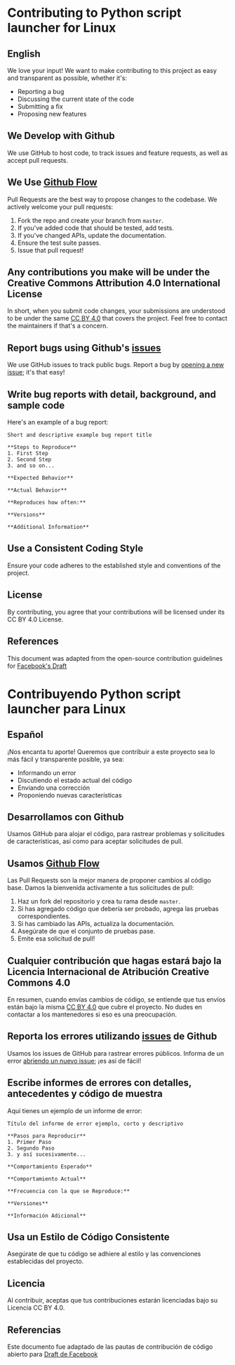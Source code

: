 # Contributing to Python script launcher for Linux

## English

We love your input! We want to make contributing to this project as easy and transparent as possible, whether it's:

- Reporting a bug
- Discussing the current state of the code
- Submitting a fix
- Proposing new features

## We Develop with Github
We use GitHub to host code, to track issues and feature requests, as well as accept pull requests.

## We Use [Github Flow](https://guides.github.com/introduction/flow/index.html)
Pull Requests are the best way to propose changes to the codebase. We actively welcome your pull requests:

1. Fork the repo and create your branch from `master`.
2. If you've added code that should be tested, add tests.
3. If you've changed APIs, update the documentation.
4. Ensure the test suite passes.
5. Issue that pull request!

## Any contributions you make will be under the Creative Commons Attribution 4.0 International License
In short, when you submit code changes, your submissions are understood to be under the same [CC BY 4.0](https://creativecommons.org/licenses/by/4.0/) that covers the project. Feel free to contact the maintainers if that's a concern.

## Report bugs using Github's [issues](https://github.com/briandk/transcriptase-atom/issues)
We use GitHub issues to track public bugs. Report a bug by [opening a new issue](); it's that easy!

## Write bug reports with detail, background, and sample code
Here's an example of a bug report:

    Short and descriptive example bug report title

    **Steps to Reproduce**
    1. First Step
    2. Second Step
    3. and so on...

    **Expected Behavior**

    **Actual Behavior**

    **Reproduces how often:**

    **Versions**

    **Additional Information**

## Use a Consistent Coding Style
Ensure your code adheres to the established style and conventions of the project.

## License
By contributing, you agree that your contributions will be licensed under its CC BY 4.0 License.

## References
This document was adapted from the open-source contribution guidelines for [Facebook's Draft](https://github.com/facebook/draft-js/blob/master/CONTRIBUTING.md)



# Contribuyendo Python script launcher para Linux

## Español

¡Nos encanta tu aporte! Queremos que contribuir a este proyecto sea lo más fácil y transparente posible, ya sea:

- Informando un error
- Discutiendo el estado actual del código
- Enviando una corrección
- Proponiendo nuevas características

## Desarrollamos con Github
Usamos GitHub para alojar el código, para rastrear problemas y solicitudes de características, así como para aceptar solicitudes de pull.

## Usamos [Github Flow](https://guides.github.com/introduction/flow/index.html)
Las Pull Requests son la mejor manera de proponer cambios al código base. Damos la bienvenida activamente a tus solicitudes de pull:

1. Haz un fork del repositorio y crea tu rama desde `master`.
2. Si has agregado código que debería ser probado, agrega las pruebas correspondientes.
3. Si has cambiado las APIs, actualiza la documentación.
4. Asegúrate de que el conjunto de pruebas pase.
5. Emite esa solicitud de pull!

## Cualquier contribución que hagas estará bajo la Licencia Internacional de Atribución Creative Commons 4.0
En resumen, cuando envías cambios de código, se entiende que tus envíos están bajo la misma [CC BY 4.0](https://creativecommons.org/licenses/by/4.0/deed.es) que cubre el proyecto. No dudes en contactar a los mantenedores si eso es una preocupación.

## Reporta los errores utilizando [issues](https://github.com/briandk/transcriptase-atom/issues) de Github
Usamos los issues de GitHub para rastrear errores públicos. Informa de un error [abriendo un nuevo issue](); ¡es así de fácil!

## Escribe informes de errores con detalles, antecedentes y código de muestra
Aquí tienes un ejemplo de un informe de error:

    Título del informe de error ejemplo, corto y descriptivo

    **Pasos para Reproducir**
    1. Primer Paso
    2. Segundo Paso
    3. y así sucesivamente...

    **Comportamiento Esperado**

    **Comportamiento Actual**

    **Frecuencia con la que se Reproduce:**

    **Versiones**

    **Información Adicional**

## Usa un Estilo de Código Consistente
Asegúrate de que tu código se adhiere al estilo y las convenciones establecidas del proyecto.

## Licencia
Al contribuir, aceptas que tus contribuciones estarán licenciadas bajo su Licencia CC BY 4.0.

## Referencias
Este documento fue adaptado de las pautas de contribución de código abierto para [Draft de Facebook](https://github.com/facebook/draft-js/blob/master/CONTRIBUTING.md)

